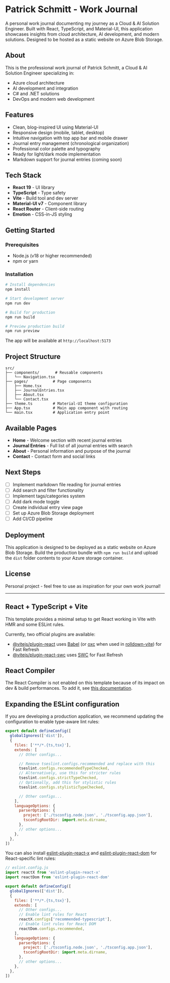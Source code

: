 # Patrick Schmitt - Work Journal

A personal work journal documenting my journey as a Cloud & AI Solution Engineer. Built with React, TypeScript, and Material-UI, this application showcases insights from cloud architecture, AI development, and modern solutions. Designed to be hosted as a static website on Azure Blob Storage.

## About

This is the professional work journal of Patrick Schmitt, a Cloud & AI Solution Engineer specializing in:
- Azure cloud architecture
- AI development and integration
- C# and .NET solutions
- DevOps and modern web development

## Features

- Clean, blog-inspired UI using Material-UI
- Responsive design (mobile, tablet, desktop)
- Intuitive navigation with top app bar and mobile drawer
- Journal entry management (chronological organization)
- Professional color palette and typography
- Ready for light/dark mode implementation
- Markdown support for journal entries (coming soon)

## Tech Stack

- **React 19** - UI library
- **TypeScript** - Type safety
- **Vite** - Build tool and dev server
- **Material-UI v7** - Component library
- **React Router** - Client-side routing
- **Emotion** - CSS-in-JS styling

## Getting Started

### Prerequisites

- Node.js (v18 or higher recommended)
- npm or yarn

### Installation

```bash
# Install dependencies
npm install

# Start development server
npm run dev

# Build for production
npm run build

# Preview production build
npm run preview
```

The app will be available at `http://localhost:5173`

## Project Structure

```
src/
├── components/       # Reusable components
│   └── Navigation.tsx
├── pages/           # Page components
│   ├── Home.tsx
│   ├── JournalEntries.tsx
│   ├── About.tsx
│   └── Contact.tsx
├── theme.ts         # Material-UI theme configuration
├── App.tsx          # Main app component with routing
└── main.tsx         # Application entry point
```

## Available Pages

- **Home** - Welcome section with recent journal entries
- **Journal Entries** - Full list of all journal entries with search
- **About** - Personal information and purpose of the journal
- **Contact** - Contact form and social links

## Next Steps

- [ ] Implement markdown file reading for journal entries
- [ ] Add search and filter functionality
- [ ] Implement tags/categories system
- [ ] Add dark mode toggle
- [ ] Create individual entry view page
- [ ] Set up Azure Blob Storage deployment
- [ ] Add CI/CD pipeline

## Deployment

This application is designed to be deployed as a static website on Azure Blob Storage. Build the production bundle with `npm run build` and upload the `dist` folder contents to your Azure storage container.

## License

Personal project - feel free to use as inspiration for your own work journal!

---

## React + TypeScript + Vite

This template provides a minimal setup to get React working in Vite with HMR and some ESLint rules.

Currently, two official plugins are available:

- [@vitejs/plugin-react](https://github.com/vitejs/vite-plugin-react/blob/main/packages/plugin-react) uses [Babel](https://babeljs.io/) (or [oxc](https://oxc.rs) when used in [rolldown-vite](https://vite.dev/guide/rolldown)) for Fast Refresh
- [@vitejs/plugin-react-swc](https://github.com/vitejs/vite-plugin-react/blob/main/packages/plugin-react-swc) uses [SWC](https://swc.rs/) for Fast Refresh

## React Compiler

The React Compiler is not enabled on this template because of its impact on dev & build performances. To add it, see [this documentation](https://react.dev/learn/react-compiler/installation).

## Expanding the ESLint configuration

If you are developing a production application, we recommend updating the configuration to enable type-aware lint rules:

```js
export default defineConfig([
  globalIgnores(['dist']),
  {
    files: ['**/*.{ts,tsx}'],
    extends: [
      // Other configs...

      // Remove tseslint.configs.recommended and replace with this
      tseslint.configs.recommendedTypeChecked,
      // Alternatively, use this for stricter rules
      tseslint.configs.strictTypeChecked,
      // Optionally, add this for stylistic rules
      tseslint.configs.stylisticTypeChecked,

      // Other configs...
    ],
    languageOptions: {
      parserOptions: {
        project: ['./tsconfig.node.json', './tsconfig.app.json'],
        tsconfigRootDir: import.meta.dirname,
      },
      // other options...
    },
  },
])
```

You can also install [eslint-plugin-react-x](https://github.com/Rel1cx/eslint-react/tree/main/packages/plugins/eslint-plugin-react-x) and [eslint-plugin-react-dom](https://github.com/Rel1cx/eslint-react/tree/main/packages/plugins/eslint-plugin-react-dom) for React-specific lint rules:

```js
// eslint.config.js
import reactX from 'eslint-plugin-react-x'
import reactDom from 'eslint-plugin-react-dom'

export default defineConfig([
  globalIgnores(['dist']),
  {
    files: ['**/*.{ts,tsx}'],
    extends: [
      // Other configs...
      // Enable lint rules for React
      reactX.configs['recommended-typescript'],
      // Enable lint rules for React DOM
      reactDom.configs.recommended,
    ],
    languageOptions: {
      parserOptions: {
        project: ['./tsconfig.node.json', './tsconfig.app.json'],
        tsconfigRootDir: import.meta.dirname,
      },
      // other options...
    },
  },
])
```
